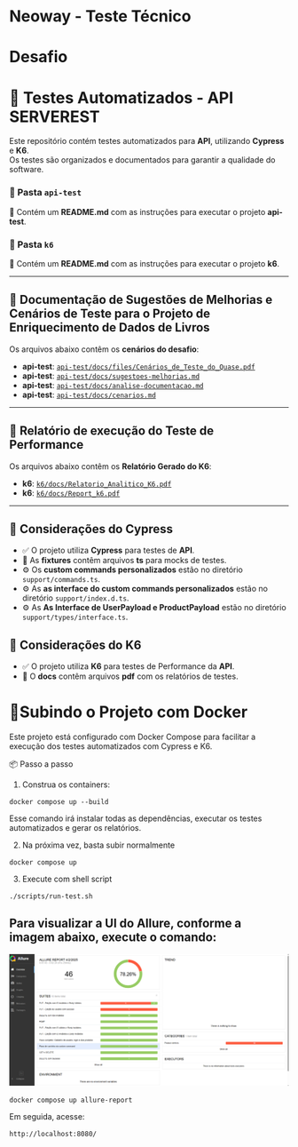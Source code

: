 # Neoway - Teste Técnico

# Desafio
# 🧪 Testes Automatizados - API SERVEREST

Este repositório contém testes automatizados para **API**, utilizando **Cypress** e **K6**.  
Os testes são organizados e documentados para garantir a qualidade do software.

### 📂 Pasta `api-test`
📄 Contém um **README.md** com as instruções para executar o projeto **api-test**. 

### 📂 Pasta `k6`
📄 Contém um **README.md** com as instruções para executar o projeto **k6**. 

---

## 📄 Documentação de Sugestões de Melhorias e Cenários de Teste para o Projeto de Enriquecimento de Dados de Livros



Os arquivos abaixo contêm os **cenários do desafio**:

- **api-test**: [`api-test/docs/files/Cenários_de_Teste_do_Quase.pdf`](api-test/docs/files/Cenários_de_Teste_do_Quase.pdf)
- **api-test**: [`api-test/docs/sugestoes-melhorias.md`](api-test/docs/sugestoes-melhorias.md)
- **api-test**: [`api-test/docs/analise-documentacao.md`](api-test/docs/analise-documentacao.md)
- **api-test**: [`api-test/docs/cenarios.md`](api-test/docs/cenarios.md)

---

## 📄 Relatório de execução do Teste de Performance

Os arquivos abaixo contêm os **Relatório Gerado do K6**:

- **k6**: [`k6/docs/Relatorio_Analitico_K6.pdf`](k6/docs/Relatorio_Analitico_K6.pdf)
- **k6**: [`k6/docs/Report_k6.pdf`](k6/docs/Report_k6.pdf)

---

## 📌 Considerações do Cypress

- ✅ O projeto utiliza **Cypress** para testes de **API**.
- 📂 As **fixtures** contêm arquivos **ts** para mocks de testes.
- ⚙️ Os **custom commands personalizados** estão no diretório `support/commands.ts`.
- ⚙️ As **as interface do custom commands personalizados** estão no diretório `support/index.d.ts`.
- ⚙️ As **As Interface de UserPayload e ProductPayload** estão no diretório `support/types/interface.ts`.

## 📌 Considerações do K6

- ✅ O projeto utiliza **K6** para testes de Performance da **API**.
- 📂 O **docs** contêm arquivos **pdf** com os relatórios de testes.

# 🚀Subindo o Projeto com Docker

Este projeto está configurado com Docker Compose para facilitar a execução dos testes automatizados com Cypress e K6.

📦 Passo a passo
1. Construa os containers: 

```
docker compose up --build
```

Esse comando irá instalar todas as dependências, executar os testes automatizados e gerar os relatórios.

2. Na próxima vez, basta subir normalmente

```
docker compose up
```

3. Execute com shell script

```
./scripts/run-test.sh
```

## Para visualizar a UI do Allure, conforme a imagem abaixo, execute o comando:

![Allure](assets/img/allure-report.png)



```
docker compose up allure-report
```

Em seguida, acesse:

```
http://localhost:8080/
```